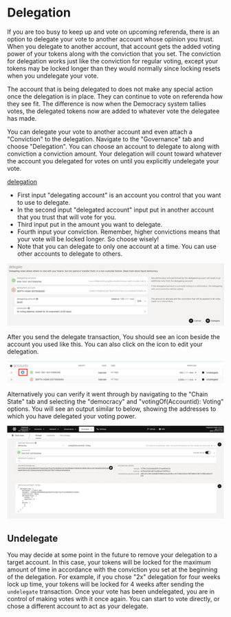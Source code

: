 # Delegation

If you are too busy to keep up and vote on upcoming referenda, there is an option to delegate your vote to another account whose opinion you trust. When you delegate to another account, that account gets the added voting power of your tokens along with the conviction that you set. The conviction for delegation works just like the conviction for regular voting, except your tokens may be locked longer than they would normally since locking resets when you undelegate your vote.

The account that is being delegated to does not make any special action once the delegation is in place. They can continue to vote on referenda how they see fit. The difference is now when the Democracy system tallies votes, the delegated tokens now are added to whatever vote the delegatee has made.

You can delegate your vote to another account and even attach a "Conviction" to the delegation. Navigate to the "Governance" tab and choose "Delegation". You can choose an account to delegate to along with conviction a conviction amount. Your delegation will count toward whatever the account you delegated for votes on until you explicitly undelegate your vote.

[delegation](https://edgeware.app/#/delegation)

- First input "delegating account" is an account you control that you want to use to delegate.
- In the second input "delegated account" input put in another account that you trust that will vote for you.
- Third input put in the amount you want to delegate.
- Fourth input your conviction. Remember, higher convictions means that your vote will be locked longer. So choose wisely!
- Note that you can delegate to only one account at a time. You can use other accounts to delegate to others.

![delegation](../../../.gitbook/assets/delegate.png)

After you send the delegate transaction, You should see an icon beside the account you used like this. You can also click on the icon to edit your delegation.

![delegation](../../../.gitbook/assets/delegations.png)

Alternatively you can verify it went through by navigating to the "Chain State" tab and selecting the "democracy" and "votingOf(Accountid): Voting" options. You will see an output similar to below, showing the addresses to which you have delegated your voting power.

![delegation](../../../.gitbook/assets/chain-state.png)

## Undelegate

You may decide at some point in the future to remove your delegation to a target account. In this case, your tokens will be locked for the maximum amount of time in accordance with the conviction you set at the beginning of the delegation. For example, if you chose "2x" delegation for four weeks lock up time, your tokens will be locked for 4 weeks after sending the `undelegate` transaction. Once your vote has been undelegated, you are in control of making votes with it once again. You can start to vote directly, or chose a different account to act as your delegate.
